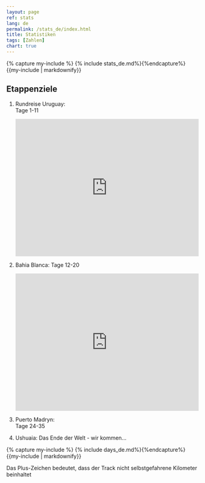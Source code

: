 ```yaml
---
layout: page
ref: stats
lang: de
permalink: /stats_de/index.html
title: Statistiken
tags: [Zahlen]
chart: true
---
```


{% capture my-include %} {% include stats_de.md%}{%endcapture%}
{{my-include | markdownify}}

## Etappenziele

1. Rundreise Uruguay:  
   Tage 1-11
 
   <iframe width="480" height="360" src="http://track-kit.net/maps_s3/?v=embed&track=230879.gpx" frameborder="0" allowfullscreen></iframe> 
  
2. Bahia Blanca: 
   Tage 12-20  
  
   <iframe width="480" height="360" src="http://track-kit.net/maps_s3/?v=embed&track=230881.gpx" frameborder="0" allowfullscreen></iframe>
  
3. Puerto Madryn:  
   Tage 24-35
   
4. Ushuaia:
   Das Ende der Welt - wir kommen...   
   
   
{% capture my-include %} {% include days_de.md%}{%endcapture%}
{{my-include | markdownify}}
   
Das Plus-Zeichen bedeutet, dass der Track nicht selbstgefahrene Kilometer beinhaltet